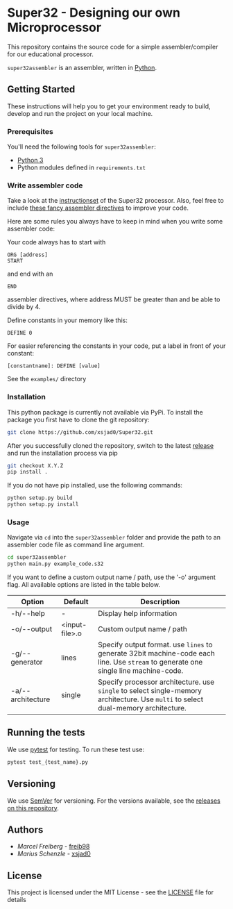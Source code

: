 # Super32 - Designing our own Microprocessor

This repository contains the source code for a simple assembler/compiler for our educational processor.

`super32assembler` is an assembler, written in [Python](https://www.python.org/).

## Getting Started

These instructions will help you to get your environment ready to build, develop and run the project on your local machine.

### Prerequisites

You'll need the following tools for `super32assembler`:

- [Python 3](https://www.python.org/)
- Python modules defined in `requirements.txt`

### Write assembler code

Take a look at the [instructionset](https://github.com/xsjad0/Super32/blob/master/super32assembler/instructionset.json) of the Super32 processor.
Also, feel free to include [these fancy assembler directives](https://github.com/xsjad0/Super32/blob/master/super32assembler/preprocessor/asmdirectives.py) to improve your code.

Here are some rules you always have to keep in mind when you write some assembler code:

Your code always has to start with

```Assembler
ORG [address]
START
```

and end with an

```Assembler
END
```

assembler directives, where address MUST be greater than and be able to divide by 4.

Define constants in your memory like this:

```Assembler
DEFINE 0
```

For easier referencing the constants in your code, put a label in front of your constant:

```Assembler
[constantname]: DEFINE [value]
```

See the `examples/` directory

### Installation

This python package is currently not available via PyPi.
To install the package you first have to clone the git repository:

```Bash
git clone https://github.com/xsjad0/Super32.git
```

After you successfully cloned the repository, switch to the latest [release](https://github.com/xsjad0/Super32/releases) and run the installation process via pip

```Bash
git checkout X.Y.Z
pip install .
```

If you do not have pip installed, use the following commands:

```Bash
python setup.py build
python setup.py install
```

### Usage

Navigate via `cd` into the `super32assembler` folder and provide the path to an assembler code file as command line argument.

```Bash
cd super32assembler
python main.py example_code.s32
```

If you want to define a custom output name / path, use the '-o' argument flag.
All available options are listed in the table below.

Option | Default | Description
-|-|-
-h/--help | - | Display help information
-o/--output | \<input-file\>.o | Custom output name / path
-g/--generator | lines | Specify output format. use ```lines``` to generate 32bit machine-code each line. Use ```stream``` to generate one single line machine-code.
-a/--architecture | single | Specify processor architecture. use ```single``` to select single-memory architecture. Use ```multi``` to select dual-memory architecture.

## Running the tests

We use [pytest](https://docs.pytest.org/en/latest/) for testing.
To run these test use:

```Bash
pytest test_{test_name}.py
```

## Versioning

We use [SemVer](http://semver.org/) for versioning.
For the versions available, see the [releases on this repository](https://github.com/xsjad0/Super32/releases).

## Authors

- *Marcel Freiberg* - [freib98](https://github.com/freib98)
- *Marius Schenzle* - [xsjad0](https://github.com/xsjad0)

## License

This project is licensed under the MIT License - see the [LICENSE](https://github.com/xsjad0/Super32/blob/master/LICENSE) file for details
